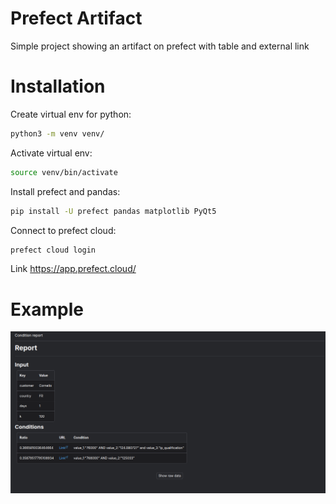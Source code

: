 # Prefect Artifact
Simple project showing an artifact on prefect with table and external link

# Installation

Create virtual env for python:
```bash
python3 -m venv venv/
```
Activate virtual env:
```bash
source venv/bin/activate
```
Install prefect and pandas:
```bash
pip install -U prefect pandas matplotlib PyQt5
```
Connect to prefect cloud:
```bash
prefect cloud login
```
Link https://app.prefect.cloud/

# Example
![alt text](https://github.com/ruscot/prefect_artifact/blob/main/prefect_artifact.png?raw=true)
